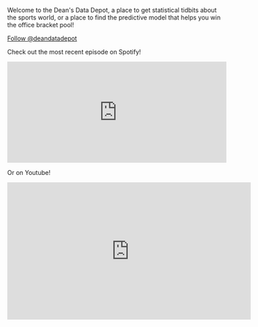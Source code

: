 Welcome to the Dean's Data Depot, a place to get statistical tidbits about the sports world, or a place to find the predictive model that helps you win the office bracket pool!

<a href="https://twitter.com/deandatadepot?ref_src=twsrc%5Etfw" class="twitter-follow-button" data-show-count="false">Follow @deandatadepot</a><script async src="https://platform.twitter.com/widgets.js" charset="utf-8"></script>

<p> Check out the most recent episode on Spotify!</p>
<iframe src="https://open.spotify.com/embed/show/0GSs57Mieoy5zl7rAYh7vF?utm_source=generator" width="100%" height="232" frameBorder="0" allowfullscreen="" allow="autoplay; clipboard-write; encrypted-media; fullscreen; picture-in-picture"></iframe>

Or on Youtube!
<iframe width="560"  height="315" src="https://www.youtube.com/embed/videoseries?list=PLxHGX3lik_9Oml4lRXdj32JTkvddEakmF" title="YouTube video player" frameborder="0" allow="accelerometer; autoplay; clipboard-write; encrypted-media; gyroscope; picture-in-picture" allowfullscreen></iframe>
